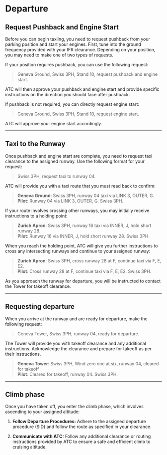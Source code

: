 # Departure

## Request Pushback and Engine Start

Before you can begin taxiing, you need to request pushback from your parking position and start your engines. First, tune into the ground frequency provided with your IFR clearance. Depending on your position, you may need to make one of two types of requests.

If your position requires pushback, you can use the following request:
> Geneva Ground, Swiss 3PH, Stand 10, request pushback and engine start.

ATC will then approve your pushback and engine start and provide specific instructions on the direction you should face after pushback.

If pushback is not required, you can directly request engine start:
> Geneva Ground, Swiss 3PH, Stand 10, request engine start.

ATC will approve your engine start accordingly.

---

## Taxi to the Runway

Once pushback and engine start are complete, you need to request taxi clearance to the assigned runway. Use the following format for your request:
> Swiss 3PH, request taxi to runway 04.

ATC will provide you with a taxi route that you must read back to confirm:
> **Geneva Ground**: Swiss 3PH, runway 04 taxi via LINK 3, OUTER, G.  
> **Pilot**: Runway 04 via LINK 3, OUTER, G. Swiss 3PH.

If your route involves crossing other runways, you may initially receive instructions to a holding point:
> **Zurich Apron**: Swiss 3PH, runway 16 taxi via INNER, J, hold short runway 28.  
> **Pilot**: Runway 16 via INNER, J, hold short runway 28. Swiss 3PH.

When you reach the holding point, ATC will give you further instructions to cross any intersecting runways and continue to your assigned runway:
> **Zurich Apron**: Swiss 3PH, cross runway 28 at F, continue taxi via F, E, E2.  
> **Pilot**: Cross runway 28 at F, continue taxi via F, E, E2. Swiss 3PH.

As you approach the runway for departure, you will be instructed to contact the Tower for takeoff clearance.

---

## Requesting departure

When you arrive at the runway and are ready for departure, make the following request:
> Geneva Tower, Swiss 3PH, runway 04, ready for departure.

The Tower will provide you with takeoff clearance and any additional instructions. Acknowledge the clearance and prepare for takeoff as per their instructions.
> **Geneva Tower**: Swiss 3PH, Wind zero one at six, runway 04, cleared for takeoff  
> **Pilot**: Cleared for takeoff, runway 04. Swiss 3PH.

---

## Climb phase

Once you have taken off, you enter the climb phase, which involves ascending to your assigned altitude:

1. **Follow Departure Procedures:** Adhere to the assigned departure procedure (SID) and follow the route as specified in your clearance. 

2. **Communicate with ATC:** Follow any additional clearance or routing instructions provided by ATC to ensure a safe and efficient climb to cruising altitude.